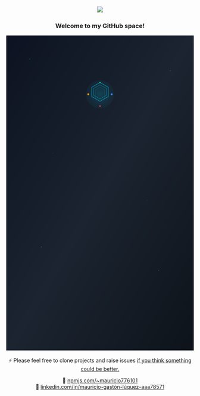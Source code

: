 <p align="center">
  <img
    src="https://static.wikia.nocookie.net/matrix/images/f/f8/Room_101_Computers.png/revision/latest?cb=20130301014821"
    width="200"
    style="margin-top: -500px;"
  />
</p>


<h3 align="center">Welcome to my GitHub space!</h3>
<div align="center">

  ![](./mauro.svg)

⚡ Please feel free to clone projects and raise issues [if you think something could be better.](https://github.com/HX-mluquez)

🔗 [npmjs.com/~mauricio776101](https://npmjs.com/~mauricio776101)  
🔗 [linkedin.com/in/mauricio-gastón-lúquez-aaa78571](https://www.linkedin.com/in/mauricio-gast%C3%B3n-l%C3%BAquez-aaa78571)
</div>
